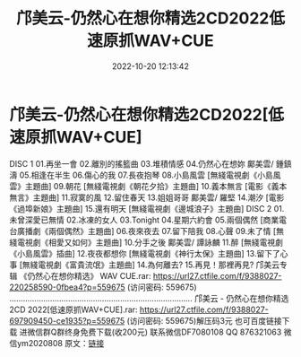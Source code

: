 ﻿---
title: 邝美云-仍然心在想你精选2CD2022低速原抓WAV+CUE
date: 2022-10-20 12:13:42
categories: 新碟专辑、稀有等精品
tags: 华语中文
---
# 邝美云-仍然心在想你精选2CD2022[低速原抓WAV+CUE]

DISC 1
01.再坐一會
02.離別的搖籃曲
03.堆積情感
04.仍然心在想妳 鄺美雲/ 鍾鎮濤
05.相逢在半生
06.傷心的我
07.長夜抱琴
08.小島風雲 [無綫電視劇《小島風雲》主題曲]
09.朝花 [無綫電視劇《朝花夕拾》主題曲]
10.義本無言 [電影《義本無言》主題曲]
11.寂寞的風
12.留住春天
13.姐姐哥哥 鄺美雲/ 羅堅
14.潮汐 [電影《過埠新娘》主題曲]
15.還有明天 [無綫電視劇《邊城浪子》主題曲]
DISC 2
01.未曾深愛已無情
02.冰凍的女人
03.Tonight
04.星期六約會
05.兩個偶然 [商業電台廣播劇《兩個偶然》主題曲]
06.夜來夜去
07.留下陪我
08.心聲
09.未了情 [無綫電視劇《相愛又如何》主題曲]
10.分手之後 鄺美雲/ 譚詠麟
11.醉 [無綫電視劇《小島風雲》插曲]
12.夜夜都想你 [無綫電視劇《神行太保》主題曲]
13.留下了心事 [無綫電視劇《富貴流氓》主題曲]
14.為何離去?
15.再見！那裡再見?
邝美云专辑 《仍然心在想你精选》 WAV CUE.rar: https://url27.ctfile.com/f/9388027-220258590-0fbea4?p=559675
(访问密码: 559675)
.................................................................................
邝美云 - 仍然心在想你精选 2CD 2022[低速原抓WAV+CUE].rar: https://url27.ctfile.com/f/9388027-697909450-ce1935?p=559675
(访问密码: 559675)解压码3元
也可百度链接下载
进微信群Q群终身免费下载(收200元)
联系微信DF7080108 QQ 876321063
微信ym2020808
原文：[链接](https://blog.sina.com.cn/s/blog_1647c7e7601030zxz.html)